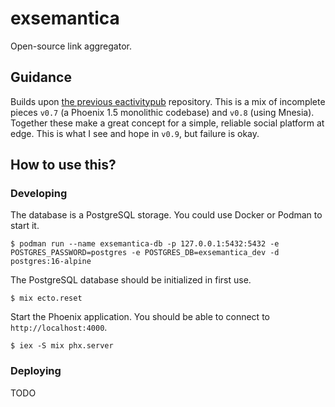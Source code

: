 # exsemantica

Open-source link aggregator.

## Guidance

Builds upon [the previous eactivitypub][eactivitypub] repository.
This is a mix of incomplete pieces `v0.7` (a Phoenix 1.5 monolithic codebase) and `v0.8` (using Mnesia).
Together these make a great concept for a simple, reliable social platform at edge.
This is what I see and hope in `v0.9`, but failure is okay.

## How to use this?

### Developing

The database is a PostgreSQL storage. You could use Docker or Podman to start it.

```shell
$ podman run --name exsemantica-db -p 127.0.0.1:5432:5432 -e POSTGRES_PASSWORD=postgres -e POSTGRES_DB=exsemantica_dev -d postgres:16-alpine
```

The PostgreSQL database should be initialized in first use.

```shell
$ mix ecto.reset
```

Start the Phoenix application. You should be able to connect to `http://localhost:4000`.

```shell
$ iex -S mix phx.server
```

### Deploying

TODO

[eactivitypub]: https://github.com/Chlorophytus/eactivitypub-legacy-0.2
